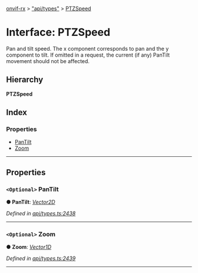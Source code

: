 [onvif-rx](../README.md) > ["api/types"](../modules/_api_types_.md) > [PTZSpeed](../interfaces/_api_types_.ptzspeed.md)

# Interface: PTZSpeed

Pan and tilt speed. The x component corresponds to pan and the y component to tilt. If omitted in a request, the current (if any) PanTilt movement should not be affected.

## Hierarchy

**PTZSpeed**

## Index

### Properties

* [PanTilt](_api_types_.ptzspeed.md#pantilt)
* [Zoom](_api_types_.ptzspeed.md#zoom)

---

## Properties

<a id="pantilt"></a>

### `<Optional>` PanTilt

**● PanTilt**: *[Vector2D](_api_types_.vector2d.md)*

*Defined in [api/types.ts:2438](https://github.com/patrickmichalina/onvif-rx/blob/f117e44/src/api/types.ts#L2438)*

___
<a id="zoom"></a>

### `<Optional>` Zoom

**● Zoom**: *[Vector1D](_api_types_.vector1d.md)*

*Defined in [api/types.ts:2439](https://github.com/patrickmichalina/onvif-rx/blob/f117e44/src/api/types.ts#L2439)*

___

